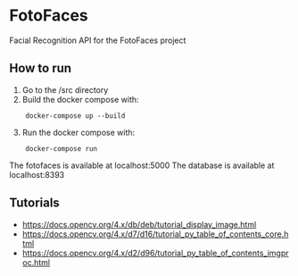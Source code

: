 # FotoFaces
Facial Recognition API for the FotoFaces project

## How to run

1. Go to the /src directory
2. Build the docker compose with:
```
    docker-compose up --build
```
3. Run the docker compose with:
```
    docker-compose run
```
The fotofaces is available at localhost:5000
The database is available at localhost:8393

## Tutorials
- https://docs.opencv.org/4.x/db/deb/tutorial_display_image.html
- https://docs.opencv.org/4.x/d7/d16/tutorial_py_table_of_contents_core.html
- https://docs.opencv.org/4.x/d2/d96/tutorial_py_table_of_contents_imgproc.html